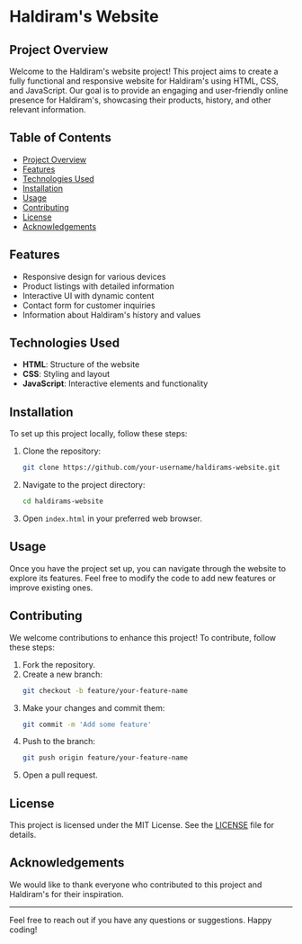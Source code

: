 # Haldiram's Website

## Project Overview

Welcome to the Haldiram's website project! This project aims to create a fully functional and responsive website for Haldiram's using HTML, CSS, and JavaScript. Our goal is to provide an engaging and user-friendly online presence for Haldiram's, showcasing their products, history, and other relevant information.

## Table of Contents

- [Project Overview](#project-overview)
- [Features](#features)
- [Technologies Used](#technologies-used)
- [Installation](#installation)
- [Usage](#usage)
- [Contributing](#contributing)
- [License](#license)
- [Acknowledgements](#acknowledgements)

## Features

- Responsive design for various devices
- Product listings with detailed information
- Interactive UI with dynamic content
- Contact form for customer inquiries
- Information about Haldiram's history and values

## Technologies Used

- **HTML**: Structure of the website
- **CSS**: Styling and layout
- **JavaScript**: Interactive elements and functionality

## Installation

To set up this project locally, follow these steps:

1. Clone the repository:
    ```sh
    git clone https://github.com/your-username/haldirams-website.git
    ```
2. Navigate to the project directory:
    ```sh
    cd haldirams-website
    ```
3. Open `index.html` in your preferred web browser.

## Usage

Once you have the project set up, you can navigate through the website to explore its features. Feel free to modify the code to add new features or improve existing ones.

## Contributing

We welcome contributions to enhance this project! To contribute, follow these steps:

1. Fork the repository.
2. Create a new branch:
    ```sh
    git checkout -b feature/your-feature-name
    ```
3. Make your changes and commit them:
    ```sh
    git commit -m 'Add some feature'
    ```
4. Push to the branch:
    ```sh
    git push origin feature/your-feature-name
    ```
5. Open a pull request.

## License

This project is licensed under the MIT License. See the [LICENSE](LICENSE) file for details.

## Acknowledgements

We would like to thank everyone who contributed to this project and Haldiram's for their inspiration.

---

Feel free to reach out if you have any questions or suggestions. Happy coding!
